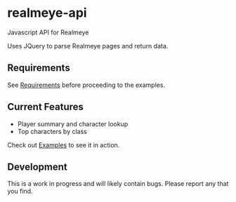 # realmeye-api
Javascript API for Realmeye

Uses JQuery to parse Realmeye pages and return data.

## Requirements

See [Requirements](REQUIREMENTS.md) before proceeding to the examples.

## Current Features

- Player summary and character lookup
- Top characters by class

Check out [Examples](https://jakcodex.github.io/realmeye-api/examples.html) to see it in action.

## Development

This is a work in progress and will likely contain bugs. Please report any that you find.